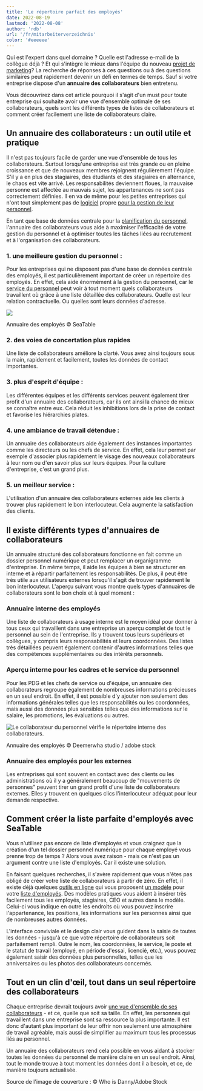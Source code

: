 ```yaml
---
title: 'Le répertoire parfait des employés'
date: 2022-08-19
lastmod: '2022-08-08'
author: 'rdb'
url: '/fr/mitarbeiterverzeichnis'
color: '#eeeeee'
---
```


Qui est l'expert dans quel domaine ? Quelle est l'adresse e-mail de la collègue déjà ? Et qui s'intègre le mieux dans l'équipe du nouveau [projet de marketing](https://seatable.io/fr/vorlagen-projektplanung/)? La recherche de réponses à ces questions ou à des questions similaires peut rapidement devenir un défi en termes de temps. Sauf si votre entreprise dispose d'un **annuaire des collaborateurs** bien entretenu.

Vous découvrirez dans cet article pourquoi il s'agit d'un must pour toute entreprise qui souhaite avoir une vue d'ensemble optimale de ses collaborateurs, quels sont les différents types de listes de collaborateurs et comment créer facilement une liste de collaborateurs claire.

## Un annuaire des collaborateurs : un outil utile et pratique

Il n'est pas toujours facile de garder une vue d'ensemble de tous les collaborateurs. Surtout lorsqu'une entreprise est très grande ou en pleine croissance et que de nouveaux membres rejoignent régulièrement l'équipe. S'il y a en plus des stagiaires, des étudiants et des stagiaires en alternance, le chaos est vite arrivé. Les responsabilités deviennent floues, la mauvaise personne est affectée au mauvais sujet, les appartenances ne sont pas correctement définies. Il en va de même pour les petites entreprises qui n'ont tout simplement pas de [logiciel](https://seatable.io/fr/projekt-management-tool/) propre [pour la gestion de leur personnel](https://seatable.io/fr/projekt-management-tool/).

En tant que base de données centrale pour la [planification du personnel](https://seatable.io/fr/personalplanung-excel-vorlage-kostenlos/), l'annuaire des collaborateurs vous aide à maximiser l'efficacité de votre gestion du personnel et à optimiser toutes les tâches liées au recrutement et à l'organisation des collaborateurs.

### 1\. une meilleure gestion du personnel :

Pour les entreprises qui ne disposent pas d'une base de données centrale des employés, il est particulièrement important de créer un répertoire des employés. En effet, cela aide énormément à la gestion du personnel, car le [service du personnel](https://seatable.io/fr/ressources-humaines/) peut voir à tout moment quels collaborateurs travaillent où grâce à une liste détaillée des collaborateurs. Quelle est leur relation contractuelle. Ou quelles sont leurs données d'adresse.

![](https://seatable.io/wp-content/uploads/2022/08/MItarbeiterverzeichnis-1088x399.png)

Annuaire des employés © SeaTable

### 2\. des voies de concertation plus rapides

Une liste de collaborateurs améliore la clarté. Vous avez ainsi toujours sous la main, rapidement et facilement, toutes les données de contact importantes.

### 3\. plus d'esprit d'équipe :

Les différentes équipes et les différents services peuvent également tirer profit d'un annuaire des collaborateurs, car ils ont ainsi la chance de mieux se connaître entre eux. Cela réduit les inhibitions lors de la prise de contact et favorise les hiérarchies plates.

### 4\. une ambiance de travail détendue :

Un annuaire des collaborateurs aide également des instances importantes comme les directeurs ou les chefs de service. En effet, cela leur permet par exemple d'associer plus rapidement le visage des nouveaux collaborateurs à leur nom ou d'en savoir plus sur leurs équipes. Pour la culture d'entreprise, c'est un grand plus.

### 5\. un meilleur service :

L'utilisation d'un annuaire des collaborateurs externes aide les clients à trouver plus rapidement le bon interlocuteur. Cela augmente la satisfaction des clients.

## Il existe différents types d'annuaires de collaborateurs

Un annuaire structuré des collaborateurs fonctionne en fait comme un dossier personnel numérique et peut remplacer un organigramme d'entreprise. En même temps, il aide les équipes à bien se structurer en interne et à répartir parfaitement les responsabilités. De plus, il peut être très utile aux utilisateurs externes lorsqu'il s'agit de trouver rapidement le bon interlocuteur. L'aperçu suivant vous montre quels types d'annuaires de collaborateurs sont le bon choix et à quel moment :

### Annuaire interne des employés

Une liste de collaborateurs à usage interne est le moyen idéal pour donner à tous ceux qui travaillent dans une entreprise un aperçu complet de tout le personnel au sein de l'entreprise. Ils y trouvent tous leurs supérieurs et collègues, y compris leurs responsabilités et leurs coordonnées. Des listes très détaillées peuvent également contenir d'autres informations telles que des compétences supplémentaires ou des intérêts personnels.

### Aperçu interne pour les cadres et le service du personnel

Pour les PDG et les chefs de service ou d'équipe, un annuaire des collaborateurs regroupe également de nombreuses informations précieuses en un seul endroit. En effet, il est possible d'y ajouter non seulement des informations générales telles que les responsabilités ou les coordonnées, mais aussi des données plus sensibles telles que des informations sur le salaire, les promotions, les évaluations ou autres.

![Le collaborateur du personnel vérifie le répertoire interne des collaborateurs.](https://seatable.io/wp-content/uploads/2022/08/Mitarbeiterverzeichnis_AdobeStock_451832202-711x474.jpg)

Annuaire des employés © Deemerwha studio / adobe stock

### Annuaire des employés pour les externes

Les entreprises qui sont souvent en contact avec des clients ou les administrations où il y a généralement beaucoup de "mouvements de personnes" peuvent tirer un grand profit d'une liste de collaborateurs externes. Elles y trouvent en quelques clics l'interlocuteur adéquat pour leur demande respective.

## Comment créer la liste parfaite d'employés avec SeaTable

Vous n'utilisez pas encore de liste d'employés et vous craignez que la création d'un tel dossier personnel numérique pour chaque employé vous prenne trop de temps ? Alors vous avez raison - mais ce n'est pas un argument contre une liste d'employés. Car il existe une solution.

En faisant quelques recherches, il s'avère rapidement que vous n'êtes pas obligé de créer votre liste de collaborateurs à partir de zéro. En effet, il existe déjà quelques [outils en ligne](https://seatable.io/fr/projekt-management-tool/) qui vous proposent [un modèle](https://seatable.io/fr/modele/ijapmslssfu7r-6q6x9boq/) pour votre [liste d'employés](https://seatable.io/fr/modele/ijapmslssfu7r-6q6x9boq/). Des modèles pratiques vous aident à insérer très facilement tous les employés, stagiaires, CEO et autres dans le modèle. Celui-ci vous indique en outre les endroits où vous pouvez inscrire l'appartenance, les positions, les informations sur les personnes ainsi que de nombreuses autres données.

L'interface conviviale et le design clair vous guident dans la saisie de toutes les données - jusqu'à ce que votre répertoire de collaborateurs soit parfaitement rempli. Outre le nom, les coordonnées, le service, le poste et le statut de travail (employé, en période d'essai, licencié, etc.), vous pouvez également saisir des données plus personnelles, telles que les anniversaires ou les photos des collaborateurs concernés.

## Tout en un clin d'œil, tout dans un seul répertoire des collaborateurs

Chaque entreprise devrait toujours avoir [une vue d'ensemble de ses collaborateurs](https://seatable.io/fr/urlaubs-planer/) - et ce, quelle que soit sa taille. En effet, les personnes qui travaillent dans une entreprise sont sa ressource la plus importante. Il est donc d'autant plus important de leur offrir non seulement une atmosphère de travail agréable, mais aussi de simplifier au maximum tous les processus liés au personnel.

Un annuaire des collaborateurs rend cela possible en vous aidant à stocker toutes les données du personnel de manière claire en un seul endroit. Ainsi, tout le monde trouve à tout moment les données dont il a besoin, et ce, de manière toujours actualisée.

Source de l'image de couverture : © Who is Danny/Adobe Stock
